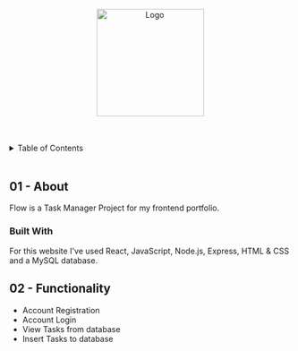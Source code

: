 <!-- PROJECT LOGO -->
<br />
<div align="center">
    <img src="https://getcosmin.dev/assets/icons/flow-software-white-logo.svg" alt="Logo" width="192" height="auto">
  </a>

</div>


<!-- TABLE OF CONTENTS -->

<details style='margin: 48px 0'>
  <summary>Table of Contents</summary>
  <ol>
    <li>
      <a href="#about">About The Project</a>
      <ul>
        <li><a href="#built-with">Built With</a></li>
      </ul>
    </li>
    <li>
      <a href="#functionality">Functionality</a>
    </li>
  </ol>
</details>



<!-- THE PROJECT -->

## 01  - About

Flow is a Task Manager Project for my frontend portfolio.

### Built With

For this website I've used React, JavaScript, Node.js, Express, HTML & CSS and a MySQL database.

## 02  - Functionality 

<ul>
  <li>Account Registration</li>
  <li>Account Login</li>
  <li>View Tasks from database</li>
  <li>Insert Tasks to database</li>
</ul>